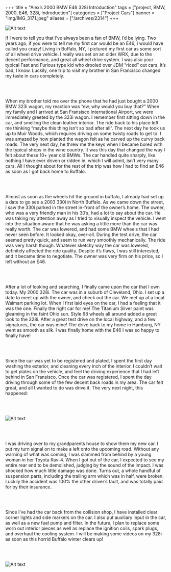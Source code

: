 +++
title = "Alex’s 2000 BMW E46 328i Introduction"
tags = ["project, BMW, 2000, E46, 328i, Indroduction"]
categories = ["Project Cars"]
banner = "img/IMG_3171.jpeg"
aliases = ["/archives/2314"]
+++

![Alt text](https://e39source.com/wp-content/uploads/2015/01/IMG_3171.jpg)

If I were to tell you that I’ve always been a fan of BMW, I’d be lying.  Two years ago, if you were to tell me my first car would be an E46, I would have called you crazy!  Living in Buffalo, NY, I pictured my first car as some sort of all wheel drive vehicle.  I really was set on an older WRX, due to the decent performance, and great all wheel drive system.  I was also your typical Fast and Furious type kid who drooled over JDM “riced” out cars.  It’s bad, I know.  Luckily, one trip to visit my brother in San Francisco changed my taste in cars completely.

&nbsp;<br/><br/>

When my brother told me over the phone that he had just bought a 2000 BMW 323i wagon, my reaction was “ew, why would you buy that?”  When my family and I arrived at San Fransisco International Airport, we were immediately greeted by the 323i wagon.  I remember first sitting down in the car, and smelling the clean leather interior.  The ride back to his place left me thinking “maybe this thing isn’t so bad after all”.  The next day he took us up to Muir Woods, which requires driving on some twisty roads to get to.  I was amazed by how planted the wagon felt as he carved up the curvy back roads.  The very next day, he threw me the keys when I became bored with the typical shops in the wine country.  It was this day that changed the way I felt about these 10+ year old BMWs.  The car handled quite sharply, like nothing I have ever driven or ridden in, which I will admit, isn’t very many cars.  All I thought about for the rest of the trip was how I had to find an E46 as soon as I got back home to Buffalo.

&nbsp;<br/><br/>

Almost as soon as the wheels hit the ground in buffalo, I already had set up a date to go see a 2003 330i in North Buffalo.  As we came down the street, I saw the 330i parked in  the street in-front of the owner’s home.  The owner, who was a very friendly man in his 30’s, had a lot to say about the car.  He was taking my attention away as I tried to visually inspect the vehicle.  I went into the situation aware that he was asking a little more than the car was really worth.  The car was lowered, and had some BMW wheels that I had never seen before.  It looked okay, over-all.  During the test drive, the car seemed pretty quick, and seem to run very smoothly mechanically.  The ride was very harsh though. Whatever sketchy way the car was lowered, definitely affected the ride quality.  Despite it’s flaws, I was still interested, and it became time to negotiate. The owner was very firm on his price, so I left without an E46.

&nbsp;<br/><br/>

After a lot of looking and searching, I finally came upon the car that I own today.  My 2000 328i.  The car was in a suburb of Cleveland, Ohio.  I set up a date to meet up with the owner, and check out the car.  We met up at a local Walmart parking lot. When I first laid eyes on the car, I had a feeling that it was the one.  Finally the right car for me!  The Titanium Silver paint was gleaming in the faint Ohio sun.  Style 68 wheels all around added a great look to the 328i.  After a great test drive on the local highway, and a few signatures, the car was mine!  The drive back to my home in Hamburg, NY went as smooth as silk.  I was finally home with the E46 I was so happy to finally have!

&nbsp;<br/><br/>

Since the car was yet to be registered and plated, I spent the first day washing the exterior, and cleaning every inch of the interior.  I couldn’t wait to get plates on the vehicle, and feel the driving experience that I had left behind in San Fransisco.  Once the car was registered, I spent the day driving through some of the few decent back roads in my area. The car felt great, and all I wanted to do was drive it.  The very next night, this happened:

&nbsp;<br/><br/>

![Alt text](https://e39source.com/wp-content/uploads/2015/01/IMG_7190.jpg)

&nbsp;<br/><br/>

I was driving over to my grandparents house to show them my new car.  I put my turn signal on to make a left onto the upcoming road.  Without any warning of what was coming, I was slammed from behind by a young woman in her Toyota Rav-4.  When I got out of the car, I expected to see my entire rear end to be demolished, judging by the sound of the impact.  I was shocked how much little damage was done. Turns out, a whole handful of suspension parts, including the trailing arm which was in half, were broken.  Luckily the accident was 100% the other driver’s fault, and was totally paid for by their insurance.

&nbsp;<br/><br/>

Since I’ve had the car back from the collision shop, I have installed clear corner lights and side markers on the car.  I also put auxiliary input in the car, as well as a new fuel pump and filter.  In the future, I plan to replace some worn out interior pieces as well as replace the ignition coils, spark plugs, and overhaul the cooling system.  I will be making some videos on my 328i as soon as this horrid Buffalo winter clears up!

&nbsp;<br/><br/>

![Alt text](../img/IMG_0035.jpeg)

&nbsp;<br/><br/>